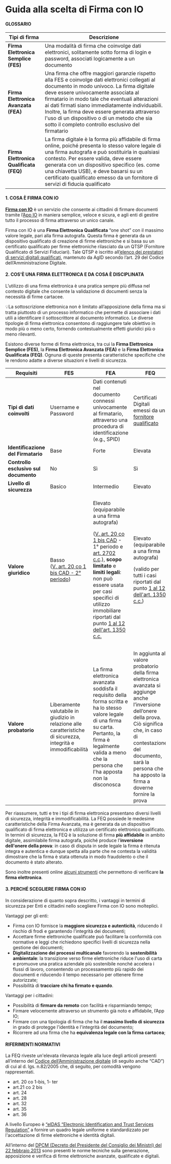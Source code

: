 # Guida alla scelta di Firma con IO

#### **GLOSSARIO**

| Tipi di firma                           |  Descrizione                                                                                                                                                                                                                                                                                                                                                                                                                                     |
| --------------------------------------- | ------------------------------------------------------------------------------------------------------------------------------------------------------------------------------------------------------------------------------------------------------------------------------------------------------------------------------------------------------------------------------------------------------------------------------------------------ |
| **Firma Elettronica Semplice (FES)**    | Una modalità di firma che coinvolge dati elettronici, solitamente sotto forma di login e password, associati logicamente a un documento                                                                                                                                                                                                                                                                                                          |
| **Firma Elettronica Avanzata (FEA)**    | Una firma che offre maggiori garanzie rispetto alla FES e coinvolge dati elettronici collegati al documento in modo univoco. La firma digitale deve essere univocamente associata al firmatario in modo tale che eventuali alterazioni ai dati firmati siano immediatamente individuabili. Inoltre, la firma deve essere generata attraverso l'uso di un dispositivo o di un metodo che sia sotto il completo controllo esclusivo del firmatario |
| **Firma Elettronica Qualificata (FEQ)** | La firma digitale è la forma più affidabile di firma online, poiché presenta lo stesso valore legale di una firma autografa e può sostituirla in qualsiasi contesto. Per essere valida, deve essere generata con un dispositivo specifico (es. come una chiavetta USB), e deve basarsi su un certificato qualificato emesso da un fornitore di servizi di fiducia qualificato                                                                    |

#### **1. COSA È FIRMA CON IO**

[**Firma con IO**](https://firma.io.italia.it/) è un servizio che consente ai cittadini di firmare documenti tramite l’[App IO](https://io.italia.it/) in maniera semplice, veloce e sicura, e agli enti di gestire tutto il processo di firma attraverso un unico canale.

Firma con IO è una **Firma Elettronica Qualificata** “one shot” con il massimo valore legale, pari alla firma autografa. Questa firma è generata da un dispositivo qualificato di creazione di firme elettroniche e si basa su un certificato qualificato per firme elettroniche rilasciato da un QTSP (Fornitore Qualificato di Servizi Fiduciari). Tale QTSP è iscritto all[’elenco dei prestatori di servizi digitali qualificati](https://www.agid.gov.it/it/piattaforme/firma-elettronica-qualificata/prestatori-di-servizi-fiduciari-attivi-in-italia), mantenuto da AgID secondo l’art. 29 del Codice dell’Amministrazione Digitale.

#### **2. COS'È UNA FIRMA ELETTRONICA E DA COSA È DISCIPLINATA**

L’utilizzo di una firma elettronica è una pratica sempre più diffusa nel contesto digitale che consente la validazione di documenti senza la necessità di firme cartacee.

💡La sottoscrizione elettronica non è limitato all’apposizione della firma ma si tratta piuttosto di un processo informatico che permette di associare i dati utili a identificare il sottoscrittore al documento informatico. Le diverse tipologie di firma elettronica consentono di raggiungere tale obiettivo in modo più o meno certo, fornendo contestualmente effetti giuridici più o meno rilevanti.

Esistono diverse forme di firma elettronica, tra cui la **Firma Elettronica Semplice (FES)**, la **Firma Elettronica Avanzata (FEA)** e la **Firma Elettronica Qualificata (FEQ)**. Ognuna di queste presenta caratteristiche specifiche che le rendono adatte a diverse situazioni e livelli di sicurezza.

|  Requisiti                            | FES                                                                                                                                                                 | FEA                                                                                                                                                                                                                                                                                                                                                                                                                                                                                                                                                                                                                                                                                                                                                                                                                                                                                                                                                                                                                                                                                                         | FEQ                                                                                                                                                                                                                                                                                                                                                                                                                                                                              |
| ------------------------------------- | ------------------------------------------------------------------------------------------------------------------------------------------------------------------- | ----------------------------------------------------------------------------------------------------------------------------------------------------------------------------------------------------------------------------------------------------------------------------------------------------------------------------------------------------------------------------------------------------------------------------------------------------------------------------------------------------------------------------------------------------------------------------------------------------------------------------------------------------------------------------------------------------------------------------------------------------------------------------------------------------------------------------------------------------------------------------------------------------------------------------------------------------------------------------------------------------------------------------------------------------------------------------------------------------------- | -------------------------------------------------------------------------------------------------------------------------------------------------------------------------------------------------------------------------------------------------------------------------------------------------------------------------------------------------------------------------------------------------------------------------------------------------------------------------------- |
| **Tipi di dati coinvolti**            | Username e Password                                                                                                                                                 | Dati contenuti nel documento connessi univocamente al firmatario, attraverso una procedura di identificazione (e.g., SPID)                                                                                                                                                                                                                                                                                                                                                                                                                                                                                                                                                                                                                                                                                                                                                                                                                                                                                                                                                                                  | Certificati Digitali emessi da un [fornitore qualificato](https://www.agid.gov.it/it/piattaforme/firma-elettronica-qualificata/prestatori-di-servizi-fiduciari-attivi-in-italia)                                                                                                                                                                                                                                                                                                 |
| **Identificazione del Firmatario**    | Base                                                                                                                                                                | Forte                                                                                                                                                                                                                                                                                                                                                                                                                                                                                                                                                                                                                                                                                                                                                                                                                                                                                                                                                                                                                                                                                                       | Elevata                                                                                                                                                                                                                                                                                                                                                                                                                                                                          |
| **Controllo esclusivo sul documento** | No                                                                                                                                                                  | Sì                                                                                                                                                                                                                                                                                                                                                                                                                                                                                                                                                                                                                                                                                                                                                                                                                                                                                                                                                                                                                                                                                                          | Sì                                                                                                                                                                                                                                                                                                                                                                                                                                                                               |
| **Livello di sicurezza**              | Basico                                                                                                                                                              | Intermedio                                                                                                                                                                                                                                                                                                                                                                                                                                                                                                                                                                                                                                                                                                                                                                                                                                                                                                                                                                                                                                                                                                  | Elevato                                                                                                                                                                                                                                                                                                                                                                                                                                                                          |
| **Valore giuridico**                  | <p>Basso<br>(<a href="https://www.altalex.com/documents/news/2014/10/29/codice-dell-amministrazione-digitale-capo-ii">V. art. 20 co 1 bis CAD - 2° periodo</a>)</p> | <p>Elevato (equiparabile a una firma autografa)</p><p>(<a href="https://www.altalex.com/documents/news/2014/10/29/codice-dell-amministrazione-digitale-capo-ii">V. art. 20 co 1 bis CAD</a> - 1° periodo e <a href="https://www.gazzettaufficiale.it/atto/serie_generale/caricaArticolo?art.versione=1&#x26;art.idGruppo=365&#x26;art.flagTipoArticolo=2&#x26;art.codiceRedazionale=042U0262&#x26;art.idArticolo=2702&#x26;art.idSottoArticolo=1&#x26;art.idSottoArticolo1=10&#x26;art.dataPubblicazioneGazzetta=1942-04-04&#x26;art.progressivo=0">art. 2702 c.c</a>.), <strong>scopo limitato</strong> e <strong>limiti legali</strong>: non può essere usata per casi specifici di utilizzo immobiliare riportati dal punto <a href="https://www.gazzettaufficiale.it/atto/serie_generale/caricaArticolo?art.versione=1&#x26;art.idGruppo=168&#x26;art.flagTipoArticolo=2&#x26;art.codiceRedazionale=042U0262&#x26;art.idArticolo=1350&#x26;art.idSottoArticolo=1&#x26;art.idSottoArticolo1=10&#x26;art.dataPubblicazioneGazzetta=1942-04-04&#x26;art.progressivo=0">1 al 12 dell'art. 1350 c.c.</a></p> | <p>Elevato (equiparabile a una firma autografa)</p><p>(valido per tutti i casi riportati dal punto <a href="https://www.gazzettaufficiale.it/atto/serie_generale/caricaArticolo?art.versione=1&#x26;art.idGruppo=168&#x26;art.flagTipoArticolo=2&#x26;art.codiceRedazionale=042U0262&#x26;art.idArticolo=1350&#x26;art.idSottoArticolo=1&#x26;art.idSottoArticolo1=10&#x26;art.dataPubblicazioneGazzetta=1942-04-04&#x26;art.progressivo=0">1 al 12 dell'art. 1350 c.c.</a>)</p> |
|                                       |                                                                                                                                                                     |                                                                                                                                                                                                                                                                                                                                                                                                                                                                                                                                                                                                                                                                                                                                                                                                                                                                                                                                                                                                                                                                                                             |                                                                                                                                                                                                                                                                                                                                                                                                                                                                                  |
|                                       |                                                                                                                                                                     |                                                                                                                                                                                                                                                                                                                                                                                                                                                                                                                                                                                                                                                                                                                                                                                                                                                                                                                                                                                                                                                                                                             |                                                                                                                                                                                                                                                                                                                                                                                                                                                                                  |
| **Valore probatorio**                 | Liberamente valutabile in giudizio in relazione alle caratteristiche di sicurezza, integrità e immodificabilità                                                     | La firma elettronica avanzata soddisfa il requisito della forma scritta e ha lo stesso valore legale di una firma su carta. Pertanto, la firma è legalmente valida a meno che la persona che l'ha apposta non la disconosca                                                                                                                                                                                                                                                                                                                                                                                                                                                                                                                                                                                                                                                                                                                                                                                                                                                                                 | In aggiunta al valore probatorio della firma elettronica avanzata si aggiunge anche l’inversione dell’onere della prova. Ciò significa che, in caso di contestazione del documento, sarà la persona che ha apposto la firma a doverne fornire la prova                                                                                                                                                                                                                           |

Per riassumere, tutti e tre i tipi di firma elettronica presentano diversi livelli di sicurezza, integrità e immodificabilità. La FEQ possiede le medesime caratteristiche della Firma Avanzata, ma è generata da un dispositivo qualificato di firma elettronica e utilizza un certificato elettronico qualificato.\
In termini di sicurezza, la FEQ è la soluzione di firma **più affidabile** in ambito digitale, assimilabile firma autografa, poiché produce l'**inversione dell'onere della prova**: in caso di disputa in sede legale la firma è ritenuta integra e autentica e dunque spetta alla parte che ne contesta la validità dimostrare che la firma è stata ottenuta in modo fraudolento o che il documento è stato alterato.

Sono inoltre presenti online [alcuni strumenti](https://www.agid.gov.it/it/piattaforme/firma-elettronica-qualificata/software-verifica) che permettono di verificare **la firma elettronica**.

#### **3. PERCHÉ SCEGLIERE FIRMA CON IO**

In considerazione di quanto sopra descritto, i vantaggi in termini di sicurezza per Enti e cittadini nello scegliere Firma con IO sono molteplici.

Vantaggi per gli enti:

* Firma con IO fornisce la **maggiore sicurezza e autenticità**, riducendo il rischio di frodi e garantendo l'integrità dei documenti;
* Accettare firme elettroniche qualificate può facilitare la conformità con normative e leggi che richiedono specifici livelli di sicurezza nella gestione dei documenti;
* **Digitalizzazione dei processi multicanale** favorendo la **sostenibilità ambientale**: la transizione verso firme elettroniche riduce l'uso di carta e promuove una pratica aziendale più sostenibile nonché accelera i flussi di lavoro, consentendo un processamento più rapido dei documenti e riducendo il tempo necessario per ottenere firme autorizzate;
* Possibilità di **tracciare chi ha firmato e quando**.

Vantaggi per i cittadini:

* Possibilità di **firmare da remoto** con facilità e risparmiando tempo;
* Firmare velocemente attraverso un strumento già noto e affidabile, l’App IO;
* Firmare con una tipologia di firma che ha il **massimo livello di sicurezza** in grado di protegge l'identità e l'integrità del documento;
* Ricorrere ad una firma che ha **equivalenza legale con la firma cartacea**;

#### **RIFERIMENTI NORMATIVI**

La FEQ riveste un'elevata rilevanza legale alla luce degli articoli presenti all’interno del [Codice dell’Amministrazione digitale](https://www.normattiva.it/atto/caricaDettaglioAtto?atto.dataPubblicazioneGazzetta=2005-05-16\&atto.codiceRedazionale=005G0104\&atto.articolo.numero=0\&atto.articolo.sottoArticolo=1\&atto.articolo.sottoArticolo1=0\&qId=80235a26-8b13-4afd-a143-9b3e3a58cdfb\&tabID=0.6676816720340026\&title=lbl.dettaglioAtto) (di seguito anche “CAD”) di cui al d. lgs. n.82/2005 che, di seguito, per comodità vengono rappresentati.

* art. 20 co 1-bis, 1- ter
* art.21 co 2 bis
* art. 24
* art. 28
* art. 32
* art. 35
* art. 36

A livello Europeo è [“eIDAS “Electronic Identification and Trust Services Regulation”](https://eur-lex.europa.eu/legal-content/EN/TXT/?uri=uriserv:OJ.L\_.2014.257.01.0073.01.ENG) a fornire un quadro legale uniforme e standardizzato per l'accettazione di firme elettroniche e identità digitali.

All’interno del [DPCM (Decreto del Presidente del Consiglio dei Ministri) del 22 febbraio 2013](https://www.gazzettaufficiale.it/eli/id/2013/05/21/13A04284/sg) sono presenti le norme tecniche sulla generazione, apposizione e verifica di firme elettroniche avanzate, qualificate e digitali.

